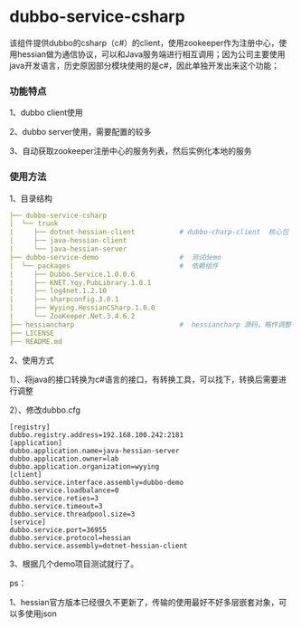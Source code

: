 # dubbo-service-csharp

该组件提供dubbo的csharp（c#）的client，使用zookeeper作为注册中心，使用hessian做为通信协议，可以和Java服务端进行相互调用；因为公司主要使用java开发语言，历史原因部分模块使用的是c#，因此单独开发出来这个功能；

### 功能特点

1、dubbo client使用

2、dubbo server使用，需要配置的较多

3、自动获取zookeeper注册中心的服务列表，然后实例化本地的服务

### 使用方法

1、目录结构

```yaml
├── dubbo-service-csharp
|  └── trunk
|     ├── dotnet-hessian-client           # dubbo-charp-client  核心包
|     ├── java-hessian-client
|     └── java-hessian-server
├── dubbo-service-demo            		  #  测试demo
|  └── packages          				  #  依赖组件
|     ├── Dubbo.Service.1.0.0.6
|     ├── KNET.Yqy.PubLibrary.1.0.1
|     ├── log4net.1.2.10
|     ├── sharpconfig.3.0.1
|     ├── Wyying.HessianCSharp.1.0.0
|     └── ZooKeeper.Net.3.4.6.2
├── hessiancharp                     	  #  hessiancharp 源码，略作调整
├── LICENSE
├── README.md
```





2、使用方式

1）、将java的接口转换为c#语言的接口，有转换工具，可以找下，转换后需要进行调整

2）、修改dubbo.cfg

```properties
[registry]
dubbo.registry.address=192.168.100.242:2181
[application]
dubbo.application.name=java-hessian-server
dubbo.application.owner=lab
dubbo.application.organization=wyying
[client]
dubbo.service.interface.assembly=dubbo-demo
dubbo.service.loadbalance=0
dubbo.service.reties=3
dubbo.service.timeout=3
dubbo.service.threadpool.size=3
[service]
dubbo.service.port=36955
dubbo.service.protocol=hessian
dubbo.service.assembly=dotnet-hessian-client

```

3、根据几个demo项目测试就行了。



ps：

1、hessian官方版本已经很久不更新了，传输的使用最好不好多层嵌套对象，可以多使用json


